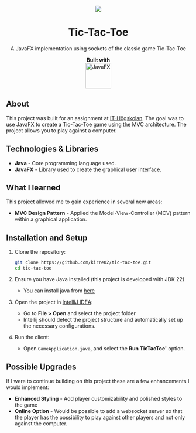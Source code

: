 <p align="center">
  <img align="center" src="https://www.ithsdistans.se/pluginfile.php/1/core_admin/favicon/64x64/1723553478/ITHS_LOGO_SMALL.png" />
</p>
<h1 align="center">
  <strong>Tic-Tac-Toe</strong>
</h1>
<p align="center">
  A JavaFX implementation using sockets of the classic game Tic-Tac-Toe
</p>
<p align="center">
  <b>Built with</b>
  <br />
  <img alt="JavaFX"  width="70px" src="https://upload.wikimedia.org/wikipedia/en/c/cc/JavaFX_Logo.png"/>
</p>

## About

This project was built for an assignment at [IT-Högskolan](https://www.iths.se/). The goal was to use JavaFX to create a Tic-Tac-Toe game using the MVC architecture.
The project allows you to play against a computer.

## Technologies & Libraries

- **Java** - Core programming language used.
- **JavaFX** - Library used to create the graphical user interface.

## What I learned

This project allowed me to gain experience in several new areas:
- **MVC Design Pattern** - Applied the Model-View-Controller (MCV) pattern within a graphical application.

## Installation and Setup

1. Clone the repository:
   
   ```bash
   git clone https://github.com/kirre02/tic-tac-toe.git
   cd tic-tac-toe
   ```
3. Ensure you have Java installed (this project is developed with JDK 22)
   - You can install java from [here](https://www.oracle.com/se/java/technologies/downloads/archive/)
4. Open the project in [IntelliJ IDEA](https://www.jetbrains.com/idea/):
   - Go to **File > Open** and select the project folder
   - Intellij should detect the project structure and automatically set up the necessary configurations.
5. Run the client:
   - Open `GameApplication.java`, and select the **Run TicTacToe'** option.

## Possible Upgrades

If I were to continue building on this project these are a few enhancements I would implement:

- **Enhanced Styling** - Add player customizability and polished styles to the game
- **Online Option** - Would be possible to add a websocket server so that the player has the possibility to play against other players and not only against the computer.